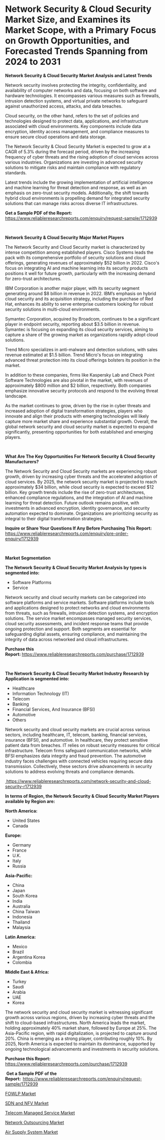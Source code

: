 <p><h1>Network Security & Cloud Security Market Size, and Examines its Market Scope, with a Primary Focus on Growth Opportunities, and Forecasted Trends Spanning from 2024 to 2031</h1></p><p><strong>Network Security & Cloud Security Market Analysis and Latest Trends</strong></p>
<p><p>Network security involves protecting the integrity, confidentiality, and availability of computer networks and data, focusing on both software and hardware technologies. It encompasses various measures such as firewalls, intrusion detection systems, and virtual private networks to safeguard against unauthorized access, attacks, and data breaches.</p><p>Cloud security, on the other hand, refers to the set of policies and technologies designed to protect data, applications, and infrastructure associated with cloud environments. Key components include data encryption, identity access management, and compliance measures to ensure secure cloud operations and data storage.</p><p>The Network Security & Cloud Security Market is expected to grow at a CAGR of 5.3% during the forecast period, driven by the increasing frequency of cyber threats and the rising adoption of cloud services across various industries. Organizations are investing in advanced security solutions to mitigate risks and maintain compliance with regulatory standards. </p><p>Latest trends include the growing implementation of artificial intelligence and machine learning for threat detection and response, as well as an emphasis on zero-trust security models. Additionally, the shift towards hybrid cloud environments is propelling demand for integrated security solutions that can manage risks across diverse IT infrastructures.</p></p>
<p><strong>Get a Sample PDF of the Report:&nbsp;</strong> <a href="https://www.reliableresearchreports.com/enquiry/request-sample/1712939?utm_campaign=13&utm_medium=2&utm_source=Github&utm_content=ia&utm_term=22102024&utm_id=network-security-cloud-security">https://www.reliableresearchreports.com/enquiry/request-sample/1712939</a></p>
<p>&nbsp;</p>
<p><strong>Network Security & Cloud Security Major Market Players</strong></p>
<p><p>The Network Security and Cloud Security market is characterized by intense competition among established players. Cisco Systems leads the pack with its comprehensive portfolio of security solutions and cloud offerings, generating revenues of approximately $52 billion in 2022. Cisco's focus on integrating AI and machine learning into its security products positions it well for future growth, particularly with the increasing demand for zero-trust architectures.</p><p>IBM Corporation is another major player, with its security segment generating around $8 billion in revenue in 2022. IBM’s emphasis on hybrid cloud security and its acquisition strategy, including the purchase of Red Hat, enhances its ability to serve enterprise customers looking for robust security solutions in multi-cloud environments.</p><p>Symantec Corporation, acquired by Broadcom, continues to be a significant player in endpoint security, reporting about $3.5 billion in revenue. Symantec is focusing on expanding its cloud security services, aiming to capture a share of the growing market as organizations rapidly adopt cloud solutions.</p><p>Trend Micro specializes in anti-malware and detection solutions, with sales revenue estimated at $1.5 billion. Trend Micro's focus on integrating advanced threat protection into its cloud offerings bolsters its position in the market.</p><p>In addition to these companies, firms like Kaspersky Lab and Check Point Software Technologies are also pivotal in the market, with revenues of approximately $800 million and $2 billion, respectively. Both companies emphasize innovative security protocols and respond to the evolving threat landscape.</p><p>As the market continues to grow, driven by the rise in cyber threats and increased adoption of digital transformation strategies, players who innovate and align their products with emerging technologies will likely capture more market share and experience substantial growth. Overall, the global network security and cloud security market is expected to expand significantly, presenting opportunities for both established and emerging players.</p></p>
<p>&nbsp;</p>
<p><strong>What Are The Key Opportunities For Network Security & Cloud Security Manufacturers?</strong></p>
<p><p>The Network Security and Cloud Security markets are experiencing robust growth, driven by increasing cyber threats and the accelerated adoption of cloud services. By 2025, the network security market is projected to reach approximately $34 billion, while cloud security is expected to exceed $12 billion. Key growth trends include the rise of zero-trust architectures, enhanced compliance regulations, and the integration of AI and machine learning for threat detection. Future outlook remains positive, with investments in advanced encryption, identity governance, and security automation expected to dominate. Organizations are prioritizing security as integral to their digital transformation strategies.</p></p>
<p><strong>Inquire or Share Your Questions If Any Before Purchasing This Report:</strong> <a href="https://www.reliableresearchreports.com/enquiry/pre-order-enquiry/1712939?utm_campaign=13&utm_medium=2&utm_source=Github&utm_content=ia&utm_term=22102024&utm_id=network-security-cloud-security">https://www.reliableresearchreports.com/enquiry/pre-order-enquiry/1712939</a></p>
<p>&nbsp;</p>
<p><strong>Market Segmentation</strong></p>
<p><strong>The Network Security & Cloud Security Market Analysis by types is segmented into:</strong></p>
<p><ul><li>Software Platforms</li><li>Service</li></ul></p>
<p><p>Network security and cloud security markets can be categorized into software platforms and service markets. Software platforms include tools and applications designed to protect networks and cloud environments from threats, such as firewalls, intrusion detection systems, and encryption solutions. The service market encompasses managed security services, cloud security assessments, and incident response teams that provide ongoing protection and support. Both segments are essential for safeguarding digital assets, ensuring compliance, and maintaining the integrity of data across networked and cloud infrastructures.</p></p>
<p><strong>Purchase this Report:&nbsp;</strong><a href="https://www.reliableresearchreports.com/purchase/1712939?utm_campaign=13&utm_medium=2&utm_source=Github&utm_content=ia&utm_term=22102024&utm_id=network-security-cloud-security">https://www.reliableresearchreports.com/purchase/1712939</a></p>
<p>&nbsp;</p>
<p><strong>The Network Security & Cloud Security Market Industry Research by Application is segmented into:</strong></p>
<p><ul><li>Healthcare</li><li>Information Technology (IT)</li><li>Telecom</li><li>Banking</li><li>Financial Services, And Insurance (BFSI)</li><li>Automotive</li><li>Others</li></ul></p>
<p><p>Network security and cloud security markets are crucial across various sectors, including healthcare, IT, telecom, banking, financial services, insurance (BFSI), and automotive. In healthcare, they protect sensitive patient data from breaches. IT relies on robust security measures for critical infrastructure. Telecom firms safeguard communication networks, while BFSI emphasizes data integrity and fraud prevention. The automotive industry faces challenges with connected vehicles requiring secure data transmission. Collectively, these sectors drive advancements in security solutions to address evolving threats and compliance demands.</p></p>
<p><a href="https://www.reliableresearchreports.com/network-security-and-cloud-security-r1712939?utm_campaign=13&utm_medium=2&utm_source=Github&utm_content=ia&utm_term=22102024&utm_id=network-security-cloud-security">&nbsp;https://www.reliableresearchreports.com/network-security-and-cloud-security-r1712939</a></p>
<p><strong>In terms of Region, the Network Security & Cloud Security Market Players available by Region are:</strong></p>
<p>
    <p> <strong> North America: </strong>
        <ul>
            <li>United States</li>
            <li>Canada</li>
        </ul>
        </p> 
    <p> <strong> Europe: </strong>
        <ul>
            <li>Germany</li>
            <li>France</li>
            <li>U.K.</li>
            <li>Italy</li>
            <li>Russia</li>
        </ul>
        </p> 
    <p> <strong> Asia-Pacific: </strong>
        <ul>
            <li>China</li>
            <li>Japan</li>
            <li>South Korea</li>
            <li>India</li>
            <li>Australia</li>
            <li>China Taiwan</li>
            <li>Indonesia</li>
            <li>Thailand</li>
            <li>Malaysia</li>
        </ul>
        </p> 
    <p> <strong> Latin America: </strong>
        <ul>
            <li>Mexico</li>
            <li>Brazil</li>
            <li>Argentina Korea</li>
            <li>Colombia</li>
        </ul>
        </p> 
    <p> <strong> Middle East & Africa: </strong>
        <ul>
            <li>Turkey</li>
            <li>Saudi</li>
            <li>Arabia</li>
            <li>UAE</li>
            <li>Korea</li>
        </ul>
    </p>
    </p>
<p><p>The network security and cloud security market is witnessing significant growth across various regions, driven by increasing cyber threats and the shift to cloud-based infrastructures. North America leads the market, holding approximately 40% market share, followed by Europe at 25%. The Asia-Pacific region, with rapid digitalization, is projected to capture around 20%. China is emerging as a strong player, contributing roughly 10%. By 2025, North America is expected to maintain its dominance, supported by ongoing technological advancements and investments in security solutions.</p></p>
<p><strong>Purchase this Report: </strong><a href="https://www.reliableresearchreports.com/purchase/1712939?utm_campaign=13&utm_medium=2&utm_source=Github&utm_content=ia&utm_term=22102024&utm_id=network-security-cloud-security">https://www.reliableresearchreports.com/purchase/1712939</a></p>
<p>&nbsp;<strong>Get a Sample PDF of the Report:&nbsp;&nbsp;</strong><a href="https://www.reliableresearchreports.com/enquiry/request-sample/1712939?utm_campaign=13&utm_medium=2&utm_source=Github&utm_content=ia&utm_term=22102024&utm_id=network-security-cloud-security">https://www.reliableresearchreports.com/enquiry/request-sample/1712939</a></p>
<p><strong></strong></p>
<p><p><a href="https://www.linkedin.com/pulse/fowlp-market-segmentation-in-depth-analysis-cmos-image-sensorwireless-ilxnf?utm_campaign=13&utm_medium=2&utm_source=Github&utm_content=ia&utm_term=22102024&utm_id=network-security-cloud-security">FOWLP Market</a></p><p><a href="https://github.com/pinesamshigoz/Market-Research-Report-List-1/blob/main/sdn-and-nfv-market.md?utm_campaign=13&utm_medium=2&utm_source=Github&utm_content=ia&utm_term=22102024&utm_id=network-security-cloud-security">SDN and NFV Market</a></p><p><a href="https://github.com/roydonhol47/Market-Research-Report-List-1/blob/main/telecom-managed-service-market.md?utm_campaign=13&utm_medium=2&utm_source=Github&utm_content=ia&utm_term=22102024&utm_id=network-security-cloud-security">Telecom Managed Service Market</a></p><p><a href="https://www.linkedin.com/pulse/digital-transformation-network-outsourcing-industry-market-opportunities-jt0ye?utm_campaign=13&utm_medium=2&utm_source=Github&utm_content=ia&utm_term=22102024&utm_id=network-security-cloud-security">Network Outsourcing Market</a></p><p><a href="https://issuu.com/reportprime-2/docs/air-supply-system-market-size-2030._8afd9e60bbdc49?utm_campaign=13&utm_medium=2&utm_source=Github&utm_content=ia&utm_term=22102024&utm_id=network-security-cloud-security">Air Supply System Market</a></p></p>